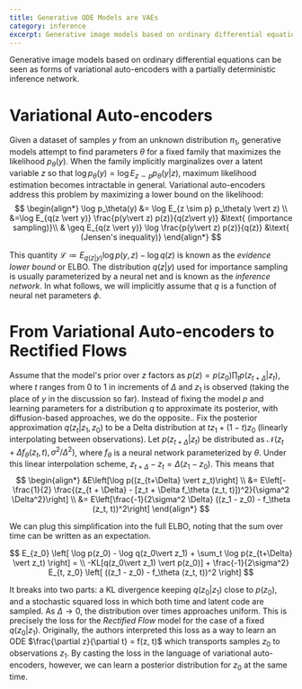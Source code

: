 ```yaml
---
title: Generative ODE Models are VAEs
category: inference
excerpt: Generative image models based on ordinary differential equations can be seen as forms of variational auto-encoders. 
---
```


Generative image models based on ordinary differential equations can be seen as forms of variational auto-encoders with a partially deterministic inference network.
$\newcommand{\coloneqq}{\mathrel{\vcenter{:}}=}$

# Variational Auto-encoders

Given a dataset of samples $y$ from an unknown distribution $\pi_1$, generative models attempt to find parameters $\theta$ for a fixed family  that maximizes the likelihood $p_\theta(y)$. When the family implicitly marginalizes over a latent variable $z$ so that $\log p_\theta(y) = \log E_{z \sim p} p_\theta(y \vert  z)$, maximum likelihood estimation becomes intractable in general. Variational auto-encoders address this problem by maximizing a lower bound on the likelihood:
$$
\begin{align*}
\log p_\theta(y) &= \log E_{z \sim p} p_\theta(y \vert  z) \\
&=\log E_{q(z \vert  y)} \frac{p(y\vert z) p(z)}{q(z\vert y)} &\text{ (importance sampling)}\\
& \geq E_{q(z \vert  y)} \log \frac{p(y\vert z) p(z)}{q(z)} &\text{ (Jensen's inequality)}
\end{align*}
$$

This quantity $\mathcal{L} \coloneqq E_{q(z \vert  y)} \log p(y,z) - \log q(z)$ is known as the *evidence lower bound* or ELBO. The distribution $q(z\vert y)$ used for importance sampling is usually parameterized by a neural net and is known as the *inference network*. In what follows, we will implicitly assume that $q$ is a function of neural net parameters $\phi$.



# From Variational Auto-encoders to Rectified Flows

Assume that the model's prior over $z$ factors as $p(z) = p(z_0)\prod_t p(z_{t+\Delta} \vert  z_t)$, where $t$ ranges from $0$ to $1$ in increments of $\Delta$ and $z_1$ is observed (taking the place of $y$ in the discussion so far). Instead of fixing the model $p$ and learning parameters for a distribution $q$ to approximate its posterior, with diffusion-based approaches, we do the opposite.. Fix the posterior approximation $q(z_t \vert  z_1, z_0)$ to be a Delta distribution at $tz_1 + (1 - t)z_0$ (linearly interpolating between observations). Let $p(z_{t+\Delta} \vert  z_t)$ be distributed as $\mathcal{N}(z_t + \Delta f_\theta(z_t, t), \sigma^2/\Delta^2)$, where $f_\theta$ is a neural network parameterized by $\theta$.
Under this linear interpolation scheme, $z_{t + \Delta} - z_t = \Delta (z_1 - z_0)$. This means that
$$
\begin{align*}
    &E\left[\log p((z_{t+\Delta} \vert  z_t)\right] \\
    &= E\left[-\frac{1}{2} \frac{(z_{t + \Delta} - [z_t + \Delta f_\theta (z_t, t)])^2}{\sigma^2 \Delta^2}\right] \\
    &= E\left[\frac{-1}{2\sigma^2 \Delta} ((z_1 - z_0) - f_\theta (z_t, t))^2\right]
\end{align*}
$$

We can plug this simplification into the full ELBO, noting that the sum over time can be written as an expectation.

$$
E_{z_0} \left[ \log p(z_0) - \log q(z_0\vert z_1) + \sum_t \log p(z_{t+\Delta} \vert  z_t) \right] = \\
-KL[q(z_0\vert z_1) \vert p(z_0)] + \frac{-1}{2\sigma^2} E_{t, z_0} \left[ ((z_1 - z_0) - f_\theta (z_t, t))^2 \right]
$$

It breaks into two parts: a KL divergence keeping $q(z_0\vert z_1)$ close to $p(z_0)$, and a stochastic squared loss in which both time and latent code are sampled. As $\Delta \to 0$, the distribution over times approaches uniform. This is precisely the loss for the *Rectified Flow* model for the case of a fixed $q(z_0 \vert  z_1)$.  Originally, the authors interpreted this loss as a way to learn an ODE $\frac{\partial z}{\partial t} = f(z, t)$ which transports samples $z_0$ to observations $z_1$. By casting the loss in the language of variational auto-encoders, however, we can learn a posterior distribution for $z_0$ at the same time.
